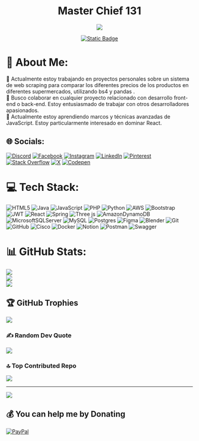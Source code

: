 <h1 align="center">Master Chief 131</h1>

<p align="center">
<img src="media/giphy-downsized-large.gif">
</p>

<p align="center">
  <a href="https://x.com/Albert_M31"><img alt="Static Badge" src="https://img.shields.io/badge/Follow_%40Albert__M31-white?style=flat&logo=X&logoColor=%23666666&logoSize=auto&labelColor=black" /></a>
</p>

# 💫 About Me:
🔭 Actualmente estoy trabajando en proyectos personales sobre un sistema de web scraping para comparar los diferentes precios de los productos en diferentes supermercados, utilizando bs4 y pandas .<br>👯 Busco colaborar en cualquier proyecto relacionado con desarrollo front-end o back-end. Estoy entusiasmado de trabajar con otros desarrolladores apasionados.<br>🌱 Actualmente estoy aprendiendo marcos y técnicas avanzadas de JavaScript. Estoy particularmente interesado en dominar React.


## 🌐 Socials:
[![Discord](https://img.shields.io/badge/Discord-%237289DA.svg?logo=discord&logoColor=white)](https://discord.gg/https://discord.gg/D9fEc96G) [![Facebook](https://img.shields.io/badge/Facebook-%231877F2.svg?logo=Facebook&logoColor=white)](https://facebook.com/luis.marquez.1044186 ) [![Instagram](https://img.shields.io/badge/Instagram-%23E4405F.svg?logo=Instagram&logoColor=white)](https://instagram.com/luis_marquez31) [![LinkedIn](https://img.shields.io/badge/LinkedIn-%230077B5.svg?logo=linkedin&logoColor=white)](https://linkedin.com/in/luis-marquez-686b1a1bb/) [![Pinterest](https://img.shields.io/badge/Pinterest-%23E60023.svg?logo=Pinterest&logoColor=white)](https://pinterest.com/luis1marquez0/) [![Stack Overflow](https://img.shields.io/badge/-Stackoverflow-FE7A16?logo=stack-overflow&logoColor=white)](https://stackoverflow.com/users/223193) [![X](https://img.shields.io/badge/X-black.svg?logo=X&logoColor=white)](https://x.com/Albert_M31) [![Codepen](https://img.shields.io/badge/Codepen-000000?style=for-the-badge&logo=codepen&logoColor=white)](https://codepen.io/Master-Chief131) 

# 💻 Tech Stack:
![HTML5](https://img.shields.io/badge/html5-%23E34F26.svg?style=plastic&logo=html5&logoColor=white) ![Java](https://img.shields.io/badge/java-%23ED8B00.svg?style=plastic&logo=openjdk&logoColor=white) ![JavaScript](https://img.shields.io/badge/javascript-%23323330.svg?style=plastic&logo=javascript&logoColor=%23F7DF1E) ![PHP](https://img.shields.io/badge/php-%23777BB4.svg?style=plastic&logo=php&logoColor=white) ![Python](https://img.shields.io/badge/python-3670A0?style=plastic&logo=python&logoColor=ffdd54) ![AWS](https://img.shields.io/badge/AWS-%23FF9900.svg?style=plastic&logo=amazon-aws&logoColor=white) ![Bootstrap](https://img.shields.io/badge/bootstrap-%238511FA.svg?style=plastic&logo=bootstrap&logoColor=white) ![JWT](https://img.shields.io/badge/JWT-black?style=plastic&logo=JSON%20web%20tokens) ![React](https://img.shields.io/badge/react-%2320232a.svg?style=plastic&logo=react&logoColor=%2361DAFB) ![Spring](https://img.shields.io/badge/spring-%236DB33F.svg?style=plastic&logo=spring&logoColor=white) ![Three js](https://img.shields.io/badge/threejs-black?style=plastic&logo=three.js&logoColor=white) ![AmazonDynamoDB](https://img.shields.io/badge/Amazon%20DynamoDB-4053D6?style=plastic&logo=Amazon%20DynamoDB&logoColor=white) ![MicrosoftSQLServer](https://img.shields.io/badge/Microsoft%20SQL%20Server-CC2927?style=plastic&logo=microsoft%20sql%20server&logoColor=white) ![MySQL](https://img.shields.io/badge/mysql-4479A1.svg?style=plastic&logo=mysql&logoColor=white) ![Postgres](https://img.shields.io/badge/postgres-%23316192.svg?style=plastic&logo=postgresql&logoColor=white) ![Figma](https://img.shields.io/badge/figma-%23F24E1E.svg?style=plastic&logo=figma&logoColor=white) ![Blender](https://img.shields.io/badge/blender-%23F5792A.svg?style=plastic&logo=blender&logoColor=white) ![Git](https://img.shields.io/badge/git-%23F05033.svg?style=plastic&logo=git&logoColor=white) ![GitHub](https://img.shields.io/badge/github-%23121011.svg?style=plastic&logo=github&logoColor=white) ![Cisco](https://img.shields.io/badge/cisco-%23049fd9.svg?style=plastic&logo=cisco&logoColor=black) ![Docker](https://img.shields.io/badge/docker-%230db7ed.svg?style=plastic&logo=docker&logoColor=white) ![Notion](https://img.shields.io/badge/Notion-%23000000.svg?style=plastic&logo=notion&logoColor=white) ![Postman](https://img.shields.io/badge/Postman-FF6C37?style=plastic&logo=postman&logoColor=white) ![Swagger](https://img.shields.io/badge/-Swagger-%23Clojure?style=plastic&logo=swagger&logoColor=white)
# 📊 GitHub Stats:
![](https://github-readme-stats.vercel.app/api?username=Master-Chief131&theme=midnight-purple&hide_border=false&include_all_commits=false&count_private=false)<br/>
![](https://github-readme-streak-stats.herokuapp.com/?user=Master-Chief131&theme=midnight-purple&hide_border=false)<br/>
![](https://github-readme-stats.vercel.app/api/top-langs/?username=Master-Chief131&theme=midnight-purple&hide_border=false&include_all_commits=false&count_private=false&layout=compact)

## 🏆 GitHub Trophies
![](https://github-profile-trophy.vercel.app/?username=Master-Chief131&theme=radical&no-frame=false&no-bg=true&margin-w=4)

### ✍️ Random Dev Quote
![](https://quotes-github-readme.vercel.app/api?type=horizontal&theme=radical)

### 🔝 Top Contributed Repo
![](https://github-contributor-stats.vercel.app/api?username=Master-Chief131&limit=5&theme=dark&combine_all_yearly_contributions=true)

---
[![](https://visitcount.itsvg.in/api?id=Master-Chief131&icon=0&color=0)](https://visitcount.itsvg.in)

  ## 💰 You can help me by Donating
  [![PayPal](https://img.shields.io/badge/PayPal-00457C?style=for-the-badge&logo=paypal&logoColor=white)](https://paypal.me/paypal.me/IsseiHyoudou31) 

  
<!-- Proudly created with GPRM ( https://gprm.itsvg.in ) -->
